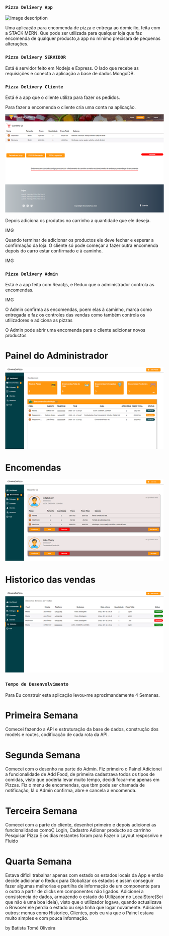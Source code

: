 ### `Pizza Delivery App`

![Image description](https://github.com/BatistaTony/PizzaDeliveryApp/blob/master/screeshoots/screencapture-localhost-3000-2020-01-24-13_09_13.png)


Uma aplicação para encomenda de pizza e entrega ao domicilio, feita com a STACK MERN.
Que pode ser utilizada para qualquer loja que faz encomenda de qualquer producto,a app no minimo precisará de pequenas alterações.


### `Pizza Delivery SERVIDOR`

Está é servidor feito em Nodejs e Express.
O lado que recebe as requisições e conecta a aplicação a base de dados MongoDB.


### `Pizza Delivery Cliente`

Está é a app que o cliente utiliza para fazer  os pedidos.

Para fazer a encomenda o cliente cria uma conta na aplicação.

![image description](https://github.com/BatistaTony/PizzaDeliveryApp/blob/master/screeshoots/screencapture-localhost-3000-carrinho-2020-02-10-19_54_35.png)

Depois adiciona os produtos no carrinho a quantidade que ele deseja.

IMG

Quando terminar de adicionar os productos ele deve fechar e esperar a confirmação da loja.
O cliente só pode começar a fazer outra encomenda depois do carro estar confirmado e à caminho.

IMG



### `Pizza Delivery Admin`

Está é a app feita com Reactjs, e Redux que o administrador controla as encomendas.

IMG

O Admin confirma as encomendas, poem elas à caminho, marca como entregada e faz os controles das vendas como também controla os utilizadores e adiciona as pizzas

O Admin pode abrir uma encomenda para o cliente adicionar novos productos

# Painel do Administrador

![Image description](https://github.com/BatistaTony/PizzaDeliveryApp/blob/master/screeshoots/screencapture-localhost-3006-app-2020-02-10-20_37_01.png)


# Encomendas

![Image description](https://github.com/BatistaTony/PizzaDeliveryApp/blob/master/screeshoots/screencapture-localhost-3006-encomenda-2020-02-10-20_36_49.png)

# Historico das vendas

![Image description](https://github.com/BatistaTony/PizzaDeliveryApp/blob/master/screeshoots/screencapture-localhost-3006-historico-2020-02-10-19_55_32.png)



### `Tempo de Desenvolvimento`

Para Eu construir esta aplicação levou-me aprozimandamente 4 Semanas.


# Primeira Semana 

Comecei fazendo a API e estruturação da base de dados, construção dos models e routes, codificação de cada rota da API.

# Segunda Semana 

Comecei com o desenho na parte do Admin.
Fiz primeiro o Painel
Adicionei a funcionalidade de Add Food, de primeira cadastrava todos os tipos de comidas, visto que poderia levar muito tempo, decidi focar-me apenas
em Pizzas.
Fiz o menu de encomendas, que tbm pode ser chamada de notificação, lá o Admin confirma, abre e cancela a encomenda.

# Terceira Semana

Comecei com a parte do cliente, desenhei primeiro e depois adicionei as funcionalidades comoÇ
Login, Cadastro
Adionar producto ao carrinho
Pesquisar Pizza
E os dias restantes foram para Fazer o Layout resposnivo e Fluido

# Quarta Semana

Estava dificil trabalhar apenas com estado os estados locais da App e então decide adicionar o Redux para Globalizar os estados e assim
conseguir fazer algumas melhorias e partilha de informação de um componente para o outro a partir de clicks em componentes não ligados.
Adicionei a consistencia de dados, armazendo o estado do Utilizador no LocalStore(Sei que não é uma boa ideia), visto que o utilizador logava, quando actualizava o Brwoser ele perdia o estado ou seja tinha que logar novamente.
Adicionei outros: menus como Historico, Clientes, pois eu via que o Painel estava muito simples e com pouca informação.




by Batista Tomé Oliveira

